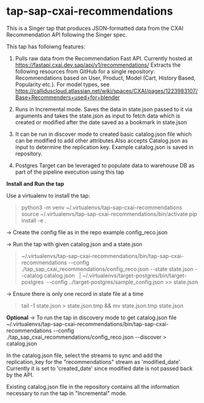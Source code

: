 # tap-sap-cxai-recommendations

This is a Singer tap that produces JSON-formatted data from the CXAI Recommendation API following the Singer spec.

This tap has folloiwng features:

1. Pulls raw data from the Recommendation Fast API. Currently hosted at https://fastapi.cxai.dev.sap/api/v1/recommendations/
Extracts the following resources from GitHub for a single repository:
Recommendations based on User, Product, Model (Cart, History Based, Popularity etc.). For model types, see https://calliduscloud.atlassian.net/wiki/spaces/CXAI/pages/1223983107/Base+Recommenders+used+for+blender

2. Runs in Incremental mode. Saves the data in state.json passed to it via arguments and takes the state.json as input to fetch data which is created or modified after the date saved as a bookmark in state.json

3. It can be run in discover mode to created basic catalog.json file which can be modified to add other attributes.Also accepts Catalog.json as input to determine the replication key. Example catalog.json is saved in repository.

4. Postgres Target can be leveraged to populate data to warehouse DB as part of the pipeline execution using this tap

**Install and Run the tap**

Use a virtualenv to install the tap:

>python3 -m venv ~/.virtualenvs/tap-sap-cxai-recommendations 
>source ~/.virtualenvs/tap-sap-cxai-recommendations/bin/activate
>pip install -e .

-> Create the config file as in the repo example config_reco.json

-> Run the tap with given catalog.json and a state.json
>~/.virtualenvs/tap-sap-cxai-recommendations/bin/tap-sap-cxai-recommendations --config ./tap_sap_cxai_recommendations/config_reco.json --state state.json --catalog catalog.json   | ~/.virtualenvs/target-postgres/bin/target-postgres  --config ../target-postgres/sample_config.json >> state.json

-> Ensure there is only one record in state file at a time
>tail -1 state.json > state.json.tmp && mv state.json.tmp state.json

**Optional**
-> To run the tap in discovery mode to get catalog.json file
~/.virtualenvs/tap-sap-cxai-recommendations/bin/tap-sap-cxai-recommendations --config ./tap_sap_cxai_recommendations/config_reco.json --discover > catalog.json

In the catalog.json file, select the streams to sync and add the replication_key for the "recommendations" stream as 'modified_date'. Currently it is set to 'created_date' since modified date is not passed back by the API.

Existing catalog.json file in the repository contains all the information necessary to run the tap in "Incremental" mode.

